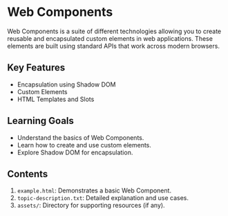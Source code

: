 # Web Components

Web Components is a suite of different technologies allowing you to create reusable and encapsulated custom elements in web applications. These elements are built using standard APIs that work across modern browsers.

## Key Features
- Encapsulation using Shadow DOM
- Custom Elements
- HTML Templates and Slots

## Learning Goals
- Understand the basics of Web Components.
- Learn how to create and use custom elements.
- Explore Shadow DOM for encapsulation.

## Contents
1. `example.html`: Demonstrates a basic Web Component.
2. `topic-description.txt`: Detailed explanation and use cases.
3. `assets/`: Directory for supporting resources (if any).
